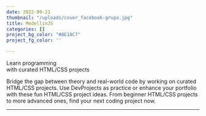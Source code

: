 ```yaml
---
date: 2022-09-21
thumbnail: "/uploads/cover_facebook-grupo.jpg"
title: MedellinJS
categories: []
project_bg_color: "#8E18C7"
project_fg_color: ''

---
```

Learn programming  
with curated HTML/CSS projects

Bridge the gap between theory and real-world code by working on curated HTML/CSS projects. Use DevProjects as practice or enhance your portfolio with these fun HTML/CSS project ideas. From beginner HTML/CSS projects to more advanced ones, find your next coding project now.

****